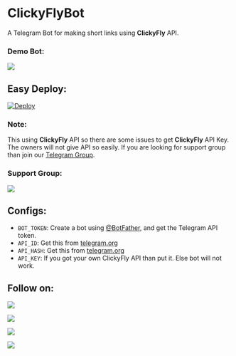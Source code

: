 # ClickyFlyBot
A Telegram Bot for making short links using **ClickyFly** API.

### Demo Bot:
<a href="https://t.me/ClickyFly_Bot"><img src="https://img.shields.io/badge/Demo-Telegram%20Bot-blue.svg?logo=telegram"></a>

## Easy Deploy:
[![Deploy](https://www.herokucdn.com/deploy/button.svg)](https://heroku.com/deploy)

### Note:
This using **ClickyFly** API so there are some issues to get **ClickyFly** API Key. The owners will not give API so easily. If you are looking for support group than join our [Telegram Group](https://t.me/linux_repo).

### Support Group:
<a href="https://t.me/linux_repo"><img src="https://img.shields.io/badge/Telegram-Join%20Telegram%20Group-blue.svg?logo=telegram"></a>

## Configs:

* `BOT_TOKEN`: Create a bot using [@BotFather](https://telegram.dog/BotFather), and get the Telegram API token.
* `API_ID`: Get this from [telegram.org](https://my.telegram.org/apps)
* `API_HASH`: Get this from [telegram.org](https://my.telegram.org/apps)
* `API_KEY`: If you got your own ClickyFly API than put it. Else bot will not work.


## Follow on:
<p align="left">
<a href="https://github.com/AbirHasan2005"><img src="https://img.shields.io/badge/GitHub-Follow%20on%20GitHub-inactive.svg?logo=github"></a>
</p>
<p align="left">
<a href="https://twitter.com/AbirHasan2005"><img src="https://img.shields.io/badge/Twitter-Follow%20on%20Twitter-informational.svg?logo=twitter"></a>
</p>
<p align="left">
<a href="https://facebook.com/AbirHasan2005"><img src="https://img.shields.io/badge/Facebook-Follow%20on%20Facebook-blue.svg?logo=facebook"></a>
</p>
<p align="left">
<a href="https://instagram.com/AbirHasan2005"><img src="https://img.shields.io/badge/Instagram-Follow%20on%20Instagram-important.svg?logo=instagram"></a>
</p>
